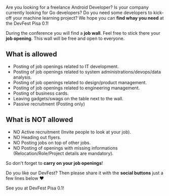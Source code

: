 Are you looking for a freelance Android Developer? Is your company currently looking for Go developers? Do you need some developers to kick-off your machine learning project? We hope you can **find whay you need** at the DevFest Pisa 0.1!

During the conference you will find a **job wall**. Feel free to stick there your **job opening**. This wall will be free and open to everyone.

## What is allowed

* Posting of job openings related to IT development.
* Posting of job openings related to system administrations/devops/data analysis.
* Posting of job openings related to design/product management.
* Posting of job openings related to engineering management. 
* Posting of business cards.
* Leaving gadgets/swags on the table next to the wall.
* Passive recruitment (Posting only)

## What is NOT allowed

* NO Active recruitment (Invite people to look at your job).
* NO Heading out flyers.
* NO Posting jobs on top of other jobs.
* NO Posting of openings with missing informations (Relocation/Role/Project details are mandatory).

So don't forget to **carry on your job openings**!

Do you like our DevFest? Then please share it with the **social buttons** just a few lines below ❤️

See you at DevFest Pisa 0.1!
